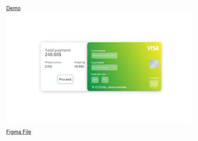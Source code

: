 <a href="" >
    Demo
    <img height="300" src="./src/assets/vueCheckForm.jpg" alt="demo" />
</a>

<a href="https://www.figma.com/file/Gqoy3SKeCAWULlceKHA0zm/Credit-card-checkout-form---Maybe-a-flower-shop%3F-(Community)?t=RArnryagWyi8kMnC-0" >Figma File</a>
